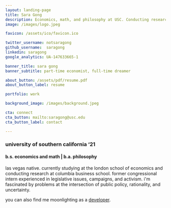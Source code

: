 ```yaml
---
layout: landing-page
title: Sara Gong
description: Economics, math, and philosophy at USC. Conducting research on entrepreneurial decision-making at Columbia Business School. Los Angeles, California.
image: /images/logo.jpeg

favicon: /assets/ico/favicon.ico

twitter_username: notsaragong
github_username:  saragong
linkedin: saragong
google_analytics: UA-147633665-1

banner_title: sara gong
banner_subtitle: part-time economist, full-time dreamer

about_button: /assets/pdf/resume.pdf
about_button_label: resume

portfolio: work

background_image: /images/background.jpeg

cta: connect
cta_button: mailto:saragong@usc.edu
cta_button_label: contact

---
```


### university of southern california ‘21
#### b.s. economics and math | b.a. philosophy

las vegas native. currently studying at the london school of economics and conducting research at columbia business school. former congressional intern experienced in legislative issues, campaigns, and activism. i'm fascinated by problems at the intersection of public policy, rationality, and uncertainty.  

you can also find me moonlighting as a [developer](https://github.com/saragong).
